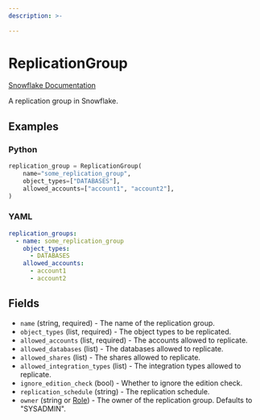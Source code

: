 ```yaml
---
description: >-
  
---
```


# ReplicationGroup

[Snowflake Documentation](https://docs.snowflake.com/en/sql-reference/sql/create-replication-group)

A replication group in Snowflake.


## Examples

### Python

```python
replication_group = ReplicationGroup(
    name="some_replication_group",
    object_types=["DATABASES"],
    allowed_accounts=["account1", "account2"],
)
```


### YAML

```yaml
replication_groups:
  - name: some_replication_group
    object_types:
      - DATABASES
    allowed_accounts:
      - account1
      - account2
```


## Fields

* `name` (string, required) - The name of the replication group.
* `object_types` (list, required) - The object types to be replicated.
* `allowed_accounts` (list, required) - The accounts allowed to replicate.
* `allowed_databases` (list) - The databases allowed to replicate.
* `allowed_shares` (list) - The shares allowed to replicate.
* `allowed_integration_types` (list) - The integration types allowed to replicate.
* `ignore_edition_check` (bool) - Whether to ignore the edition check.
* `replication_schedule` (string) - The replication schedule.
* `owner` (string or [Role](role.md)) - The owner of the replication group. Defaults to "SYSADMIN".


